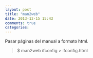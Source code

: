```yaml
---
layout: post
title: "man2web"
date: 2013-12-15 15:43
comments: true
categories: 
---
```

Pasar páginas del manual a formato html.

>$ man2web ifconfig > ifconfig.html

